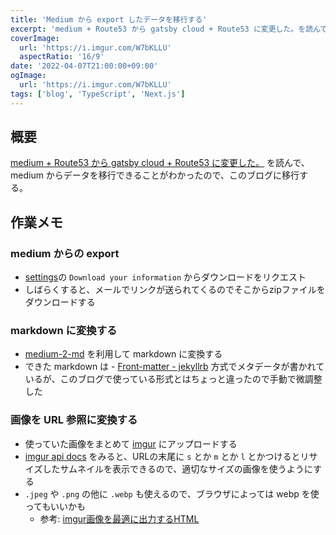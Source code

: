```yaml
---
title: 'Medium から export したデータを移行する'
excerpt: 'medium + Route53 から gatsby cloud + Route53 に変更した。を読んで、medium からデータを移行できることがわかったので、このブログに移行する。'
coverImage: 
  url: 'https://i.imgur.com/W7bKLLU'
  aspectRatio: '16/9'
date: '2022-04-07T21:00:00+09:00'
ogImage:
  url: 'https://i.imgur.com/W7bKLLU'
tags: ['blog', 'TypeScript', 'Next.js']
---
```


## 概要
[medium + Route53 から gatsby cloud + Route53 に変更した。](https://blog.nabetama.com/2022-01-16/) を読んで、medium からデータを移行できることがわかったので、このブログに移行する。

## 作業メモ

### medium からの export
- [settings](https://medium.com/me/settings)の  `Download your information` からダウンロードをリクエスト
- しばらくすると、メールでリンクが送られてくるのでそこからzipファイルをダウンロードする

### markdown に変換する

* [medium-2-md](https://github.com/gautamdhameja/medium-2-md) を利用して markdown に変換する
* できた markdown は -   [Front-matter - jekyllrb](http://jekyllrb.com/docs/frontmatter/) 方式でメタデータが書かれているが、このブログで使っている形式とはちょっと違ったので手動で微調整した

### 画像を URL 参照に変換する

* 使っていた画像をまとめて [imgur](https://i.imgur.com/) にアップロードする
* [imgur api docs](https://api.imgur.com/models/image) をみると、URLの末尾に `s` とか `m` とか `l` とかつけるとリサイズしたサムネイルを表示できるので、適切なサイズの画像を使うようにする
* `.jpeg` や `.png`  の他に `.webp` も使えるので、ブラウザによっては webp を使ってもいいかも
	* 参考: [imgur画像を最適に出力するHTML](https://miyaoka.dev/posts/2020-12-22-optimize-imgur)